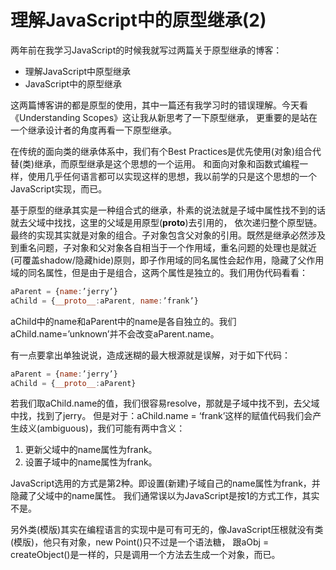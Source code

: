理解JavaScript中的原型继承(2)
=======

两年前在我学习JavaScript的时候我就写过两篇关于原型继承的博客：

* 理解JavaScript中原型继承
* JavaScript中的原型继承

这两篇博客讲的都是原型的使用，其中一篇还有我学习时的错误理解。今天看《Understanding Scopes》这让我从新思考了一下原型继承，
更重要的是站在一个继承设计者的角度再看一下原型继承。

在传统的面向类的继承体系中，我们有个Best Practices是优先使用(对象)组合代替(类)继承，而原型继承是这个思想的一个运用。
和面向对象和函数式编程一样，使用几乎任何语言都可以实现这样的思想，我以前学的只是这个思想的一个JavaScript实现，而已。

基于原型的继承其实是一种组合式的继承，朴素的说法就是子域中属性找不到的话就去父域中找找，这里的父域是用原型(__proto__)去引用的，
依次递归整个原型链。最终的实现其实就是对象的组合。子对象包含父对象的引用。既然是继承必然涉及到重名问题，子对象和父对象各自相当于一个作用域，重名问题的处理也是就近(可覆盖shadow/隐藏hide)原则，即子作用域的同名属性会起作用，隐藏了父作用域的同名属性，但是由于是组合，这两个属性是独立的。我们用伪代码看看：

```javascript
aParent = {name:’jerry’}
aChild = {__proto__:aParent, name:’frank’}
```

aChild中的name和aParent中的name是各自独立的。我们aChild.name=’unknown’并不会改变aParent.name。


有一点要拿出单独说说，造成迷糊的最大根源就是误解，对于如下代码：

```javascript
aParent = {name:’jerry’}
aChild = {__proto__:aParent}
```

若我们取aChild.name的值，我们很容易resolve，那就是子域中找不到，去父域中找，找到了jerry。
但是对于：aChild.name = ‘frank’这样的赋值代码我们会产生歧义(ambiguous)，我们可能有两中含义：

1. 更新父域中的name属性为frank。
1. 设置子域中的name属性为frank。

JavaScript选用的方式是第2种。即设置(新建)子域自己的name属性为frank，并隐藏了父域中的name属性。
我们通常误以为JavaScript是按1的方式工作，其实不是。

另外类(模版)其实在编程语言的实现中是可有可无的，像JavaScript压根就没有类(模版)，他只有对象，new Point()只不过是一个语法糖，
跟aObj = createObject()是一样的，只是调用一个方法去生成一个对象，而已。
